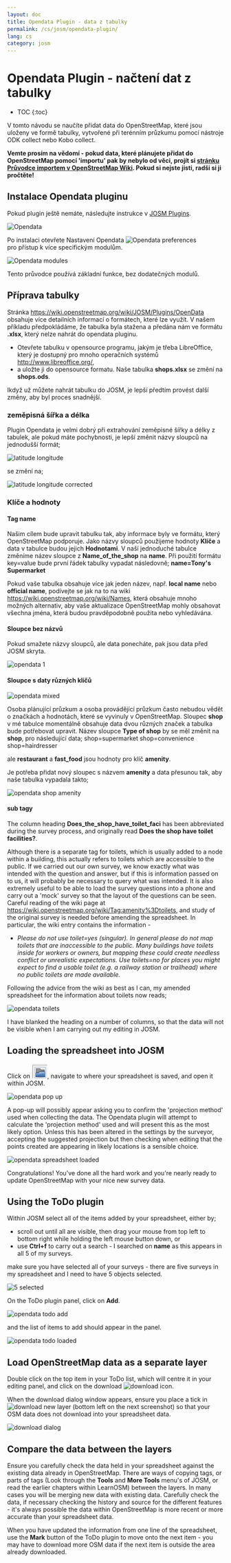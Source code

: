 ```yaml
---
layout: doc
title: Opendata Plugin - data z tabulky
permalink: /cs/josm/opendata-plugin/
lang: cs
category: josm
---
```


Opendata Plugin - načtení dat z tabulky
============


- TOC
{:toc}

V tomto návodu se naučíte přidat data do OpenStreetMap, které jsou uloženy ve formě tabulky, vytvořené při terénním průzkumu pomocí nástroje ODK collect nebo Kobo collect.

**Vemte prosím na vědomí - pokud data, které plánujete přidat do OpenStreetMap pomocí 'importu' pak by nebylo od věci, projít si [stránku Průvodce importem v OpenStreetMap Wiki](https://wiki.openstreetmap.org/wiki/Import/Guidelines). Pokud si nejste jisti, radši si ji pročtěte!**


Instalace Opendata pluginu
--------------------------

Pokud plugin ještě nemáte, následujte instrukce v [JOSM Plugins](/cs/josm/josm-plugins).  

![Opendata][]

Po instalaci otevřete Nastavení Opendata
 ![Opendata preferences][]   
pro přístup k více specifickým modulům.  

![Opendata modules][]

Tento průvodce používá základní funkce, bez dodatečných modulů.

Příprava tabulky  
-------------------------

Stránka <https://wiki.openstreetmap.org/wiki/JOSM/Plugins/OpenData> obsahuje více detailních informací o formátech, které lze využít. V našem příkladu předpokládáme, že tabulka byla stažena a předána nám ve formátu **.xlsx**, který nelze nahrát do opendata pluginu.

- Otevřete tabulku v opensource programu, jakým je třeba LibreOffice, který je dostupný pro mnoho operačních systémů <http://www.libreoffice.org/>, 
- a uložte ji do opensource formatu. Naše tabulka **shops.xlsx** se změní na **shops.ods**.

Ikdyž už můžete nahrát tabulku do JOSM, je lepší předtím provést další změny, aby byl proces snadnější.

### zeměpisná šířka a délka

Plugin Opendata je velmi dobrý při extrahování zeměpisné šířky a délky z tabulek, ale pokud máte pochybnosti, je lepší změnit názvy sloupců na jednodušší formát;

![latitude longitude][]

se změní na;

![latitude longitude corrected][]

### Klíče a hodnoty

#### Tag name

Našim cílem bude upravit tabulku tak, aby informace byly ve formátu, který OpenStreetMap podporuje. Jako názvy sloupců použijeme hodnoty **Klíče** a data v tabulce budou jejich **Hodnotami**. V naší jednoduché tabulce změníme název sloupce z **Name_of_the_shop** na **name**. Při použití formátu key=value bude první řádek tabulky vypadat následovně; 
**name=Tony's Supermarket**

Pokud vaše tabulka obsahuje více jak jeden název, např. **local name** nebo **official name**, podívejte se jak na to na wiki <https://wiki.openstreetmap.org/wiki/Names>, která obsahuje mnoho možných alternativ, aby vaše aktualizace OpenStreetMap mohly obsahovat všechna jména, která budou pravděpodobně použita nebo vyhledávána.

#### Sloupce bez názvů

Pokud smažete názvy sloupců, ale data ponecháte, pak jsou data před JOSM skryta.

![opendata 1][]

#### Sloupce s daty různých klíčů

![opendata mixed][]

Osoba plánující průzkum a osoba provádějící průzkum často nebudou vědět o značkách a hodnotách, které se vyvinuly v OpenStreetMap. Sloupec **shop** v mé tabulce momentálně obsahuje data dvou různých značek a tabulka bude potřebovat upravit. Název sloupce **Type of shop** by se měl změnit na **shop**, pro následující data; 
shop=supermarket 
shop=convenience 
shop=hairdresser 

ale **restaurant** a **fast_food** jsou hodnoty pro klíč **amenity**.

Je potřeba přidat nový sloupec s názvem **amenity** a data přesunou tak, aby naše tabulka vypadala takto;

![opendata shop amenity][]

#### sub tagy

The column heading **Does_the_shop_have_toilet_faci** has been abbreviated during the survey process, and originally read **Does the shop have toilet facilities?**.  

Although there is a separate tag for toilets, which is usually added to a node within a building, this actually refers to toilets which are accessible to the public. If we carried out our own survey, we know exactly what was intended with the question and answer, but if this is information passed on to us, it will probably be necessary to query what was intended. It is also extremely useful to be able to load the survey questions into a phone and carry out a 'mock' survey so that the layout of the questions can be seen. Careful reading of the wiki page at <https://wiki.openstreetmap.org/wiki/Tag:amenity%3Dtoilets>, and study of the original survey is needed before amending the spreadsheet. In particular, the wiki entry contains the information - 

- *Please do not use toilet=yes (singular). In general please do not map toilets that are inaccessible to the public. Many buildings have toilets inside for workers or owners, but mapping these could create needless conflict or unrealistic expectations. Use toilets=no for places you might expect to find a usable toilet (e.g. a railway station or trailhead) where no public toilets are made available.*  

Following the advice from the wiki as best as I can, my amended spreadsheet for the information about toilets now reads;  

![opendata toilets][]


I have blanked the heading on a number of columns, so that the data will not be visible when I am carrying out my editing in JOSM.  

Loading the spreadsheet into JOSM
---------------------------------

Click on ![josm open][], navigate to where your spreadsheet is saved, and open it within JOSM.  

![opendata pop up][]  

A pop-up will possibly appear asking you to confirm the 'projection method' used when collecting the data. The Opendata plugin will attempt to calculate the 'projection method' used and will present this as the most likely option. Unless this has been altered in the settings by the surveyor, accepting the suggested projection but then checking when editing that the points created are appearing in likely locations is a sensible choice.  

![opendata spreadsheet loaded][]

Congratulations! You've done all the hard work and you're nearly ready to update OpenStreetMap with your nice new survey data. 

Using the ToDo plugin
----------------------

Within JOSM select all of the items added by your spreadsheet, either by;  

- scroll out until all are visible, then drag your mouse from top left to bottom right while holding the left mouse button down, or  
- use **Ctrl+f** to carry out a search - I searched on **name** as this appears in all 5 of my surveys.  

make sure you have selected all of your surveys - there are five surveys in my spreadsheet and I need to have 5 objects selected.  

![5 selected][]

On the ToDo plugin panel, click on **Add**.  

![opendata todo add][]

and the list of items to add should appear in the panel.  

![opendata todo loaded][]

Load OpenStreetMap data as a separate layer
-------------------------------------------

Double click on the top item in your ToDo list, which will centre it in your editing panel, and click on the download ![download][] icon.

When the download dialog window appears, ensure you place a tick in ![download new layer][] (bottom left on the next screenshot) so that your OSM data does not download into your spreadsheet data.

![download dialog][]


Compare the data between the layers
------------------------------------

Ensure you carefully check the data held in your spreadsheet against the existing data already in OpenStreetMap. There are ways of copying tags, or parts of tags (Look through the **Tools** and **More Tools** menu's of JOSM, or read the earlier chapters within LearnOSM) between the layers. In many cases you will be merging new data with existing data. Carefully check the data, if necessary checking the history and source for the different features - it's always possible the data within OpenStreetMap is more recent or more accurate than your spreadsheet data.  

When you have updated the information from one line of the spreadsheet, use the **Mark** button of the ToDo plugin to move onto the next item - you may have to download more OSM data if the next item is outside the area already downloaded.  


[Opendata]: /images/josm/opendata-plugin.png
[Opendata preferences]: /images/josm/opendata-preferences.png
[Opendata modules]: /images/josm/opendata-modules.png
[latitude longitude]: /images/josm/opendata-latitude-longitude.png
[latitude longitude corrected]: /images/josm/opendata-latitude-longitude-corrected.png
[opendata 1]: /images/josm/opendata-1.png
[opendata mixed]: /images/josm/opendata-mixed.png
[opendata shop amenity]: /images/josm/opendata-shop-amenity.png
[opendata toilets]: /images/josm/opendata-toilets.png
[josm open]: /images/josm/josm_open-file.png
[opendata pop up]: /images/josm/opendata-wgs84-popup.png
[opendata spreadsheet loaded]: /images/josm/opendata-spreadsheet-loaded.png
[5 selected]: /images/josm/opendata-5-selected.png
[opendata todo add]: /images/josm/opendata-todo-add.png
[opendata todo loaded]: /images/josm/opendata-todo-loaded.png
[download]: /images/josm/josm-download-button.png
[download dialog]: /images/josm/josm_download-dialog.png
[download new layer]: /images/josm/download-as-new-layer.png

